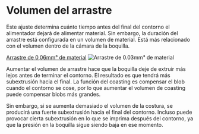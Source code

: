 Volumen del arrastre
====
Este ajuste determina cuánto tiempo antes del final del contorno el alimentador dejará de alimentar material. Sin embargo, la duración del arrastre está configurada en un volumen de material. Está más relacionado con el volumen dentro de la cámara de la boquilla.

<!--screenshot {
"image_path": "coasting_enable.png",
"models": [{"script": "phone_holder.scad"}],
"camera_position": [0, -215, 117],
"minimum_layer": 1,
"structures": ["travels", "helpers", "shell", "infill", "starts"],
"settings": {
    "coasting_enable": true,
    "coasting_volume": 0.06,
    "z_seam_position": "backright"
},
"colours": 32
}-->
<!--screenshot {
"image_path": "coasting_volume_0_03.png",
"models": [{"script": "phone_holder.scad"}],
"camera_position": [0, -215, 117],
"minimum_layer": 1,
"structures": ["travels", "helpers", "shell", "infill", "starts"],
"settings": {
    "coasting_enable": true,
    "coasting_volume": 0.03,
    "z_seam_position": "backright"
},
"colours": 32
}-->
[Arrastre de 0,06mm³ de material](../images/coasting_enable.png)
![Arrastre de 0.03mm³ de material](../images/coasting_volume_0_03.png)

Aumentar el volumen de arrastre hace que la boquilla deje de extruir más lejos antes de terminar el contorno. El resultado es que tendrá más subextrusión hacia el final. La función del coasting es compensar el blob cuando el contorno se cose, por lo que aumentar el volumen de coasting puede compensar blobs más grandes.

Sin embargo, si se aumenta demasiado el volumen de la costura, se producirá una fuerte subextrusión hacia el final del contorno. Incluso puede provocar cierta subextrusión en lo que se imprima después del contorno, ya que la presión en la boquilla sigue siendo baja en ese momento.